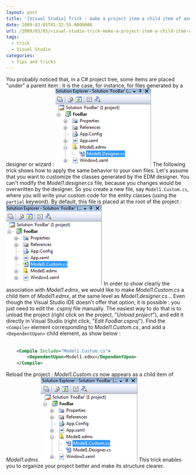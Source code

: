 ```yaml
---
layout: post
title: '[Visual Studio] Trick : make a project item a child item of another'
date: 2009-03-05T01:32:55.0000000
url: /2009/03/05/visual-studio-trick-make-a-project-item-a-child-item-of-another/
tags:
  - trick
  - Visual Studio
categories:
  - Tips and tricks
---
```


You probably noticed that, in a C# project tree, some items are placed "under" a parent item : it is the case, for instance, for files generated by a designer or wizard :  ![Solution Explorer](project1.png)  The following trick shows how to apply the same behavior to your own files.  Let's assume that you want to customize the classes generated by the EDM designer. You can't modify the *Model1.designer.cs* file, because you changes would be overwritten by the designer. So you create a new file, say `Model1.Custom.cs`, where you will write your custom code for the entity classes (using the `partial` keyword). By default, this file is placed at the root of the project :  ![Solution Explorer](project23.png)  In order to show clearly the association with *Model1.edmx*, we would like to make *Model1.Custom.cs* a child item of *Model1.edmx*, at the same level as *Model1.designer.cs*... Even though the Visual Studio IDE doesn't offer that option, it is possible : you just need to edit the *.csproj* file manually. The easiest way to do that is to unload the project (right click on the project, "*Unload project*"), and edit it directly in Visual Studio (right click, "*Edit FooBar.csproj*"). Find the `<Compile>` element corresponding to *Model1.Custom.cs*, and add a `<DependentUpon>` child element, as show below :  
```xml

    <Compile Include="Model1.Custom.cs">
        <DependentUpon>Model1.edmx</DependentUpon>
    </Compile>
```
  Reload the project : *Model1.Custom.cs* now appears as a child item of *Model1.edmx*. ![Solution Explorer](project3.png)  This trick enables you to organize your project better and make its structure clearer.
